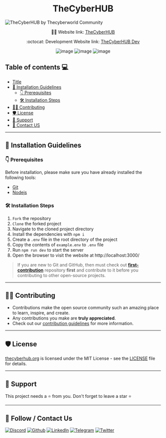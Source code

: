 <h1 align="center"> TheCyberHUB </h1>

![TheCyberHUB by Thecyberworld Community](https://github.com/thecyberworld/TheCyberHUB/assets/44284877/e56a35cc-9f6c-4032-a209-efaa1d328894)

[//]: # "![thecyberhub](https://user-images.githubusercontent.com/44284877/180642062-a9a66f83-746c-468e-97a8-707c259a92cd.png)"

<p align="center">
    👨‍💻 Website link:
    <a href="https://www.thecyberhub.org/"> TheCyberHUB </a>
</p>
<p align="center">
    :octocat: Development Website link:
    <a href="https://dev.thecyberhub.org/"> TheCyberHUB Dev </a>
</p>
<div align="center">

![image](https://img.shields.io/badge/React-20232A?style=for-the-badge&logo=react&logoColor=61DAFB)
![image](https://img.shields.io/badge/CSS3-20232A?style=for-the-badge&logo=css3&logoColor=white)
![image](https://img.shields.io/badge/styled--components-20232A?style=for-the-badge&logo=styled-components&logoColor=white)

</div>

## Table of contents 💻

-   [Title](#thecyberhub-hub-of-cyber-security)
-   [🤖 Installation Guidelines](#-installation-guidelines)
    -   [👇 Prerequisites](#-prerequisites)
    -   [🛠️ Installation Steps](#-installation-steps)
-   [👨‍💻 Contributing](#-contributing)
-   [🛡️ License](#-license)
-   [🙏 Support](#-support)
-   [📨 Contact US](#-contact-us)

---

## 🤖 Installation Guidelines

### 👇 Prerequisites

Before installation, please make sure you have already installed the following tools:

-   [Git](https://git-scm.com/downloads)
-   [Nodejs](https://nodejs.org/en/download/)

### 🛠 Installation Steps

1. `Fork` the repository
2. `Clone` the forked project
3. Navigate to the cloned project directory
4. Install the dependencies with `npm i`
5. Create a `.env` file in the root directory of the project
6. Copy the contents of `example.env` to `.env` file
7. Run `npm run dev` to start the server
8. Open the browser to visit the website at http://localhost:3000/

> If you are new to Git and GitHub, then must check out **[first-contribution](https://github.com/thecyberworld/first-contribution)** repository **first** and contribute to it before you contributing to other open-source projects.

---

## 👨‍💻 Contributing

-   Contributions make the open source community such an amazing place to learn, inspire, and create.
-   Any contributions you make are **truly appreciated**.
-   Check out our [contribution guidelines](/CONTRIBUTING.md) for more information.

---

## 🛡 License

[thecyberhub.org](https://www.thecyberhub.org) is licensed under the MIT License - see the [LICENSE](LICENSE) file for details.

---

## 🙏 Support

This project needs a ⭐️ from you. Don't forget to leave a star ⭐️

---

## 📨 Follow / Contact Us

<a href="https://discord.gg/QHBPq6xP5p" ><img src="https://img.shields.io/badge/Discord-5865F2?style=for-the-badge&logo=discord&logoColor=white" alt="Discord" /></a>
<a href="https://www.github.com/thecyberworld" ><img src="https://img.shields.io/badge/GitHub-100000?style=for-the-badge&logo=github&logoColor=white" alt="Github" /></a>
<a href="https://www.linkedin.com/company/thecyberw0rld/" ><img src="https://img.shields.io/badge/LinkedIn-0077B5?style=for-the-badge&logo=linkedin&logoColor=white" alt="LinkedIn" ></a>
<a href="https://t.me/thecyberw0rld" ><img src="https://img.shields.io/badge/Telegram-2CA5E0?style=for-the-badge&logo=telegram&logoColor=white" alt="Telegram" /></a>
<a href="https://www.twitter.com/thecyberw0rld" ><img src="https://img.shields.io/badge/twitter-100000?style=for-the-badge&logo=x&logoColor=white" alt="Twitter" /></a>

